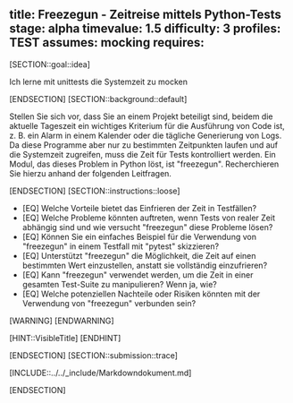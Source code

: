 title: Freezegun - Zeitreise mittels Python-Tests
stage: alpha
timevalue: 1.5
difficulty: 3
profiles: TEST
assumes: mocking
requires:
---
[SECTION::goal::idea]

Ich lerne mit unittests die Systemzeit zu mocken

[ENDSECTION]
[SECTION::background::default]

Stellen Sie sich vor, dass Sie an einem Projekt beteiligt sind, beidem die aktuelle Tageszeit ein
wichtiges Kriterium für die Ausführung von Code ist, z. B. ein Alarm in einem Kalender oder die
tägliche Generierung von Logs.
Da diese Programme aber nur zu bestimmten Zeitpunkten laufen und auf die Systemzeit zugreifen, muss
die Zeit für Tests kontrolliert werden.
Ein Modul, das dieses Problem in Python löst, ist "freezegun".
Recherchieren Sie hierzu anhand der folgenden Leitfragen.

[ENDSECTION]
[SECTION::instructions::loose]

- [EQ] Welche Vorteile bietet das Einfrieren der Zeit in Testfällen?
- [EQ] Welche Probleme könnten auftreten, wenn Tests von realer Zeit abhängig sind und wie versucht
   "freezegun" diese Probleme lösen?
- [EQ] Können Sie ein einfaches Beispiel für die Verwendung von "freezegun" in einem Testfall mit
   "pytest" skizzieren?
- [EQ] Unterstützt "freezegun" die Möglichkeit, die Zeit auf einen bestimmten Wert einzustellen, anstatt
   sie vollständig einzufrieren?
- [EQ] Kann "freezegun" verwendet werden, um die Zeit in einer gesamten Test-Suite zu manipulieren? Wenn
   ja, wie?
- [EQ] Welche potenziellen Nachteile oder Risiken könnten mit der Verwendung von "freezegun" verbunden
   sein?

[WARNING]
[ENDWARNING]

[HINT::VisibleTitle]
[ENDHINT]

[ENDSECTION]
[SECTION::submission::trace]

[INCLUDE::../../_include/Markdowndokument.md]

[ENDSECTION]

